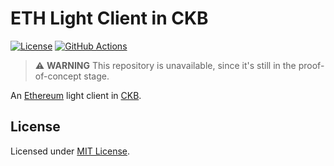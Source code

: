 # ETH Light Client in CKB

[![License]](#license)
[![GitHub Actions]](https://github.com/yangby-cryptape/eth-light-client-in-ckb/actions)

> :warning: **WARNING** This repository is unavailable, since it's still in
> the proof-of-concept stage.

An [Ethereum] light client in [CKB].

[License]: https://img.shields.io/badge/License-MIT-blue.svg
[GitHub Actions]: https://github.com/yangby-cryptape/eth-light-client-in-ckb/workflows/CI/badge.svg

## License

Licensed under [MIT License].

[Ethereum]: https://ethereum.org
[CKB]: https://github.com/nervosnetwork/ckb

[MIT License]: LICENSE
